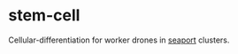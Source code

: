 stem-cell
=========

Cellular-differentiation for worker drones in
[seaport](https://github.com/substack/seaport) clusters.
